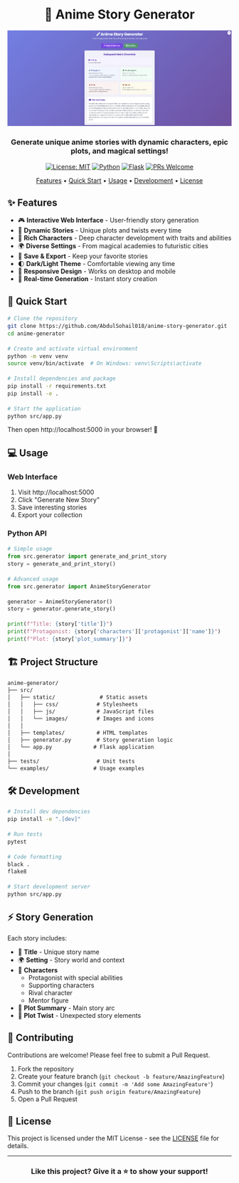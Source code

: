 <div align="center">

# 🌟 Anime Story Generator

[<img src="src/static/images/interface.png" alt="Anime Story Generator Interface" width="800"/>](src/static/images/interface.png)

### Generate unique anime stories with dynamic characters, epic plots, and magical settings!

[![License: MIT](https://img.shields.io/badge/License-MIT-yellow.svg)](https://opensource.org/licenses/MIT)
[![Python](https://img.shields.io/badge/Python-3.7+-blue.svg)](https://www.python.org/)
[![Flask](https://img.shields.io/badge/Flask-2.0+-green.svg)](https://flask.palletsprojects.com/)
[![PRs Welcome](https://img.shields.io/badge/PRs-welcome-brightgreen.svg)](http://makeapullrequest.com)

[Features](#-features) •
[Quick Start](#-quick-start) •
[Usage](#-usage) •
[Development](#-development) •
[License](#-license)

</div>

## ✨ Features

- 🎮 **Interactive Web Interface** - User-friendly story generation
- 🎯 **Dynamic Stories** - Unique plots and twists every time
- 👥 **Rich Characters** - Deep character development with traits and abilities
- 🌍 **Diverse Settings** - From magical academies to futuristic cities
- 💾 **Save & Export** - Keep your favorite stories
- 🌓 **Dark/Light Theme** - Comfortable viewing any time
- 📱 **Responsive Design** - Works on desktop and mobile
- 🔄 **Real-time Generation** - Instant story creation

## 🚀 Quick Start

```bash
# Clone the repository
git clone https://github.com/AbdulSohail018/anime-story-generator.git
cd anime-generator

# Create and activate virtual environment
python -m venv venv
source venv/bin/activate  # On Windows: venv\Scripts\activate

# Install dependencies and package
pip install -r requirements.txt
pip install -e .

# Start the application
python src/app.py
```

Then open http://localhost:5000 in your browser! 🎉

## 💻 Usage

### Web Interface

1. Visit http://localhost:5000
2. Click "Generate New Story"
3. Save interesting stories
4. Export your collection

### Python API

```python
# Simple usage
from src.generator import generate_and_print_story
story = generate_and_print_story()

# Advanced usage
from src.generator import AnimeStoryGenerator

generator = AnimeStoryGenerator()
story = generator.generate_story()

print(f"Title: {story['title']}")
print(f"Protagonist: {story['characters']['protagonist']['name']}")
print(f"Plot: {story['plot_summary']}")
```

## 🏗️ Project Structure

```
anime-generator/
├── src/
│   ├── static/              # Static assets
│   │   ├── css/            # Stylesheets
│   │   ├── js/             # JavaScript files
│   │   └── images/         # Images and icons
│   │
│   ├── templates/          # HTML templates
│   ├── generator.py        # Story generation logic
│   └── app.py             # Flask application
│
├── tests/                  # Unit tests
└── examples/              # Usage examples
```

## 🛠️ Development

```bash
# Install dev dependencies
pip install -e ".[dev]"

# Run tests
pytest

# Code formatting
black .
flake8

# Start development server
python src/app.py
```

## ⚡ Story Generation

Each story includes:
- 📌 **Title** - Unique story name
- 🌍 **Setting** - Story world and context
- 👥 **Characters**
  - Protagonist with special abilities
  - Supporting characters
  - Rival character
  - Mentor figure
- 📜 **Plot Summary** - Main story arc
- 🔄 **Plot Twist** - Unexpected story elements

## 🤝 Contributing

Contributions are welcome! Please feel free to submit a Pull Request.

1. Fork the repository
2. Create your feature branch (`git checkout -b feature/AmazingFeature`)
3. Commit your changes (`git commit -m 'Add some AmazingFeature'`)
4. Push to the branch (`git push origin feature/AmazingFeature`)
5. Open a Pull Request

## 📝 License

This project is licensed under the MIT License - see the [LICENSE](LICENSE) file for details.

---

<div align="center">

### Like this project? Give it a ⭐ to show your support!

</div>